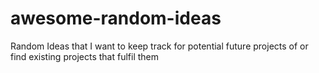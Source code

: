 # awesome-random-ideas
Random Ideas that I want to keep track for potential future projects of or find existing projects that fulfil them
